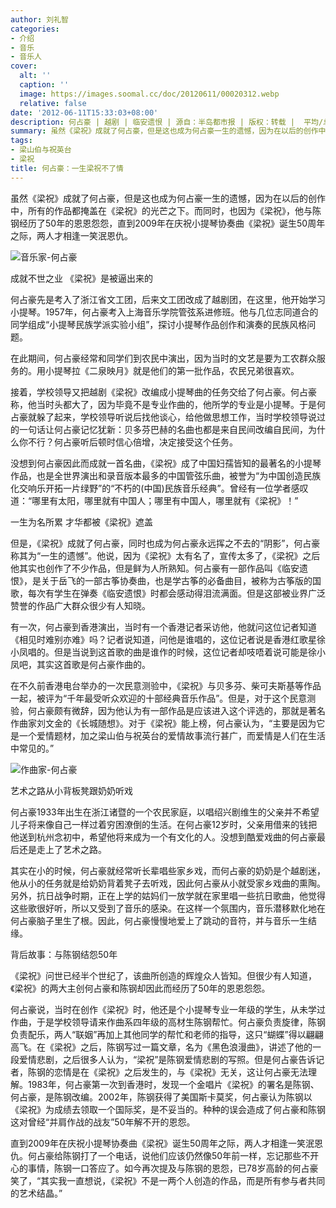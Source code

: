 ```yaml
---
author: 刘礼智
categories:
- 介绍
- 音乐
- 音乐人
cover:
  alt: ''
  caption: ''
  image: https://images.soomal.cc/doc/20120611/00020312.webp
  relative: false
date: '2012-06-11T15:33:03+08:00'
description: 何占豪 | 越剧 | 临安遗恨 | 源自：半岛都市报 | 版权：转载 |  平均/总评分：00.00/0
summary: 虽然《梁祝》成就了何占豪，但是这也成为何占豪一生的遗憾，因为在以后的创作中，所有的作品都掩盖在《梁祝》的光芒之下。而同时，也因为《梁祝》，他与陈钢经历了50年的恩恩怨怨，直到2009年在庆祝小提琴协奏曲《梁祝》诞生50周年之际，两人才相逢一笑泯恩仇。
tags:
- 梁山伯与祝英台
- 梁祝
title: 何占豪：一生梁祝不了情
---
```


虽然《梁祝》成就了何占豪，但是这也成为何占豪一生的遗憾，因为在以后的创作中，所有的作品都掩盖在《梁祝》的光芒之下。而同时，也因为《梁祝》，他与陈钢经历了50年的恩恩怨怨，直到2009年在庆祝小提琴协奏曲《梁祝》诞生50周年之际，两人才相逢一笑泯恩仇。

![音乐家-何占豪](https://images.soomal.cc/doc/20120611/00020312.webp)





成就不世之业 《梁祝》是被逼出来的

何占豪先是考入了浙江省文工团，后来文工团改成了越剧团，在这里，他开始学习小提琴。1957年，何占豪考入上海音乐学院管弦系进修班。他与几位志同道合的同学组成“小提琴民族学派实验小组”，探讨小提琴作品创作和演奏的民族风格问题。

在此期间，何占豪经常和同学们到农民中演出，因为当时的文艺是要为工农群众服务的。用小提琴拉《二泉映月》就是他们的第一批作品，农民兄弟很喜欢。

接着，学校领导又把越剧《梁祝》改编成小提琴曲的任务交给了何占豪。何占豪称，他当时头都大了，因为毕竟不是专业作曲的，他所学的专业是小提琴。于是何占豪就躲了起来，学校领导听说后找他谈心，给他做思想工作，当时学校领导说过的一句话让何占豪记忆犹新：贝多芬巴赫的名曲也都是来自民间改编自民间，为什么你不行？何占豪听后顿时信心倍增，决定接受这个任务。

没想到何占豪因此而成就一首名曲，《梁祝》成了中国妇孺皆知的最著名的小提琴作品，也是全世界演出和录音版本最多的中国管弦乐曲，被誉为“为中国创造民族化交响乐开拓一片绿野”的“不朽的(中国)民族音乐经典”。曾经有一位学者感叹道：“哪里有太阳，哪里就有中国人；哪里有中国人，哪里就有《梁祝》！”

一生为名所累 才华都被《梁祝》遮盖

但是，《梁祝》成就了何占豪，同时也成为何占豪永远挥之不去的“阴影”，何占豪称其为“一生的遗憾”。他说，因为《梁祝》太有名了，宣传太多了，《梁祝》之后他其实也创作了不少作品，但是鲜为人所熟知。何占豪有一部作品叫《临安遗恨》，是关于岳飞的一部古筝协奏曲，也是学古筝的必备曲目，被称为古筝版的国歌，每次有学生在弹奏《临安遗恨》时都会感动得泪流满面。但是这部被业界广泛赞誉的作品广大群众很少有人知晓。

有一次，何占豪到香港演出，当时有一个香港记者采访他，他就问这位记者知道《相见时难别亦难》吗？记者说知道，问他是谁唱的，这位记者说是香港红歌星徐小凤唱的。但是当说到这首歌的曲是谁作的时候，这位记者却吱唔着说可能是徐小凤吧，其实这首歌是何占豪作曲的。

在不久前香港电台举办的一次民意测验中，《梁祝》与贝多芬、柴可夫斯基等作品一起，被评为“千年最受听众欢迎的十部经典音乐作品”。但是，对于这个民意测验，何占豪颇有微辞，因为他认为有一部作品是应该进入这个评选的，那就是著名作曲家刘文金的《长城随想》。对于《梁祝》能上榜，何占豪认为，“主要是因为它是一个爱情题材，加之梁山伯与祝英台的爱情故事流行甚广，而爱情是人们在生活中常见的。”

![作曲家-何占豪](https://images.soomal.cc/doc/20120527/00019920.webp)





艺术之路从小背板凳跟奶奶听戏

何占豪1933年出生在浙江诸暨的一个农民家庭，以唱绍兴剧维生的父亲并不希望儿子将来像自己一样过着穷困潦倒的生活。在何占豪12岁时，父亲用借来的钱把他送到杭州念初中，希望他将来成为一个有文化的人。没想到酷爱戏曲的何占豪最后还是走上了艺术之路。

其实在小的时候，何占豪就经常听长辈唱些家乡戏，而何占豪的奶奶是个越剧迷，他从小的任务就是给奶奶背着凳子去听戏，因此何占豪从小就受家乡戏曲的熏陶。另外，抗日战争时期，正在上学的姑妈们一放学就在家里唱一些抗日歌曲，他觉得这些歌很好听，所以又受到了音乐的感染。在这样一个氛围内，音乐潜移默化地在何占豪脑子里生了根。因此，何占豪慢慢地爱上了跳动的音符，并与音乐一生结缘。

背后故事：与陈钢结怨50年

《梁祝》问世已经半个世纪了，该曲所创造的辉煌众人皆知。但很少有人知道，《梁祝》的两大主创何占豪和陈钢却因此而经历了50年的恩恩怨怨。

何占豪说，当时在创作《梁祝》时，他还是个小提琴专业一年级的学生，从未学过作曲，于是学校领导请来作曲系四年级的高材生陈钢帮忙。何占豪负责旋律，陈钢负责配乐，两人“联姻”再加上其他同学的帮忙和老师的指导，这只“蝴蝶”得以翩翩高飞。在《梁祝》之后，陈钢写过一篇文章，名为《黑色浪漫曲》，讲述了他的一段爱情悲剧，之后很多人认为，“梁祝”是陈钢爱情悲剧的写照。但是何占豪告诉记者，陈钢的恋情是在《梁祝》之后发生的，与《梁祝》无关，这让何占豪无法理解。1983年，何占豪第一次到香港时，发现一个金唱片《梁祝》的署名是陈钢、何占豪，是陈钢改编。2002年，陈钢获得了美国斯卡莫奖，何占豪认为陈钢以《梁祝》为成绩去领取一个国际奖，是不妥当的。种种的误会造成了何占豪和陈钢这对曾经“并肩作战的战友”50年解不开的恩怨。

直到2009年在庆祝小提琴协奏曲《梁祝》诞生50周年之际，两人才相逢一笑泯恩仇。何占豪给陈钢打了一个电话，说他们应该仍然像50年前一样，忘记那些不开心的事情，陈钢一口答应了。如今再次提及与陈钢的恩怨，已78岁高龄的何占豪笑了，“其实我一直想说，《梁祝》不是一两个人创造的作品，而是所有参与者共同的艺术结晶。”